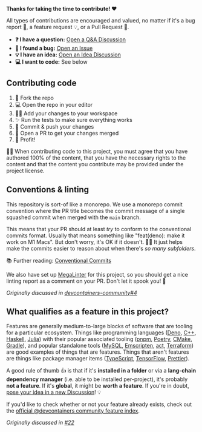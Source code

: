 **Thanks for taking the time to contribute! ❤️**

All types of contributions are encouraged and valued, no matter if it's a bug
report 🐛, a feature request 💡, or a Pull Request 🚀.

- **❓ I have a question:** [Open a Q&A Discussion]
- **🐛 I found a bug:** [Open an Issue]
- **💡 I have an idea:** [Open an Idea Discussion]
- **💻 I want to code:** See below

## Contributing code

1. 🔀 Fork the repo
2. 💻 Open the repo in your editor
3. 👨‍💻 Add your changes to your workspace
4. ✨ Run the tests to make sure everything works
5. 🔖 Commit & push your changes
6. 🔁 Open a PR to get your changes merged
7. 🚀 Profit!

👩‍⚖️ When contributing code to this project, you must agree that you have authored
100% of the content, that you have the necessary rights to the content and that
the content you contribute may be provided under the project license.

## Conventions & linting

This repository is sort-of like a monorepo. We use a monorepo commit convention
where the PR title becomes the commit message of a single squashed commit when
merged with the `main` branch.

This means that your PR should at least _try_ to conform to the conventional
commits format. Usually that means something like "feat(deno): make it work on
M1 Macs". But don't worry, it's OK if it doesn't. 🤷‍♂️ It just helps make the
commits easier to reason about when there's _so many subfolders_.

📚 Further reading: [Conventional Commits]

We also have set up [MegaLinter] for this project, so you should get a nice
linting report as a comment on your PR. Don't let it spook you! 🦇

_Originally discussed in [devcontainers-community#4]_

## What qualifies as a feature in this project?

Features are generally medium-to-large blocks of software that are tooling for a
particular ecosystem. Things like programming languages ([Deno], [C++],
[Haskell], [Julia]) with their popular associated tooling ([pnpm], [Poetry],
[CMake], [Gradle]), and popular standalone tools ([MySQL], [Emscripten], [act],
[Terraform]) are good examples of things that are features. Things that aren't
features are things like package manager items ([TypeScript], [TensorFlow],
[Prettier]).

A good rule of thumb 👍 is that if it's **installed in a folder** or via a
**lang-chain dependency manager** (i.e. able to be installed per-project), it's
probably **not a feature**. If it's **global**, it might be **worth a feature**.
If you're in doubt, [pose your idea in a new Discussion]! 💡

If you'd like to check whether or not your feature already exists, check out the
[official @devcontainers community feature index].

_Originally discussed in [#22]_

<!-- prettier-ignore-start -->
[devcontainers-community#4]: https://github.com/orgs/devcontainers-community/discussions/4
[Conventional Commits]: https://www.conventionalcommits.org/en/v1.0.0/
[open a Q&A discussion]: https://github.com/devcontainers-community/templates/discussions/new?category=q-a
[open an idea discussion]: https://github.com/devcontainers-community/templates/discussions/new?category=ideas
[open an issue]: https://github.com/devcontainers-community/templates/issues/new
[megalinter]: https://megalinter.io/latest/
[Deno]: https://deno.com/
[C++]: https://en.cppreference.com/w/
[Haskell]: https://www.haskell.org/
[Julia]: https://julialang.org/
[pnpm]: https://pnpm.io/
[Poetry]: https://python-poetry.org/
[CMake]: https://cmake.org/
[Gradle]: https://gradle.org/
[MySQL]: https://www.mysql.com/
[Emscripten]: https://emscripten.org/
[act]: https://github.com/nektos/act
[Terraform]: https://www.terraform.io/
[TypeScript]: https://www.typescriptlang.org/
[TensorFlow]: https://www.tensorflow.org/
[Prettier]: https://prettier.io/
[pose your idea in a new Discussion]: https://github.com/devcontainers-community/features/discussions/new?category=ideas
[official @devcontainers community feature index]: https://containers.dev/collections
[#22]: https://github.com/devcontainers-community/features/pull/22
<!-- prettier-ignore-end -->
